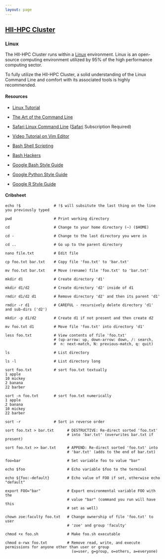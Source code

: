 ```yaml
---
layout: page
---
```


## [HII-HPC Cluster](../hii-hpc.html)

### Linux

The HII-HPC Cluster runs within a [Linux](https://www.linuxfoundation.org/about/about-linux) environment.
Linux is an open-source computing environment utilized by 95% of the high performance computing sector.

To fully utilize the HII-HPC Cluster, a solid understanding of the Linux Command Line and comfort with
its associated tools is highly recommended.

#### Resources

- [Linux Tutorial](http://www.ee.surrey.ac.uk/Teaching/Unix/)

- [The Art of the Command Line](https://github.com/jlevy/the-art-of-command-line)

- [Safari Linux Command Line](https://www.safaribooksonline.com/library/view/linux-command-line/9780134445533/)
  ([Safari](https://www.safaribooksonline.com/) Subscription Required)

- [Video Tutorial on Vim Editor](https://www.youtube.com/watch?v=Nim4_f5QUxA)

- [Bash Shell Scripting](https://en.wikibooks.org/wiki/Bash_Shell_Scripting)

- [Bash Hackers](http://wiki.bash-hackers.org/)

- [Google Bash Style Guide](https://google.github.io/styleguide/shell.xml)

- [Google Python Style Guide](https://google.github.io/styleguide/pyguide.html)

- [Google R Style Guide](https://google.github.io/styleguide/Rguide.xml)


#### Cribsheet


```
echo !$               # !$ will subsitute the last thing on the line you previously typed

pwd                   # Print working directory

cd                    # Change to your home directory (~) ($HOME)

cd -                  # Change to the last directory you were in

cd ..                 # Go up to the parent directory

nano file.txt         # Edit file

cp foo.txt bar.txt    # Copy file 'foo.txt' to 'bar.txt'

mv foo.txt bar.txt    # Move (rename) file 'foo.txt' to 'bar.txt'

mkdir d1              # Create directory 'd1'

mkdir d1/d2           # Create directory 'd2' inside of d1

rmdir d1/d2 d1        # Remove directory 'd2' and then its parent 'd1'

rmdir -r d1           # CAREFUL - recursively delete directory 'd1' and sub-dirs ('d2')

mkdir -p d1/d2        # Create d1 if not present and then create d2

mv foo.txt d1         # Move file 'foo.txt' into directory 'd1'

less foo.txt          # View contents of file 'foo.txt'
                      # (up-arrow: up, down-arrow: down, /: search,
                      #  n: next-match, N: previous-match, q: quit)

ls                    # List directory

ls -l                 # List directory long

sort foo.txt          # sort foo.txt textually
1 apple
10 mickey
2 banana
22 barber

sort -n foo.txt       # sort foo.txt numerically
1 apple
2 banana
10 mickey
22 barber

sort -r               # Sort in reverse order

sort foo.txt > bar.txt      # DESTRUCTIVE: Re-direct sorted 'foo.txt'
                            # into 'bar.txt' (overwrites bar.txt if present)

sort foo.txt >> bar.txt     # APPEND: Re-direct sorted 'foo.txt' into
                            # 'bar.txt' (adds to the end of bar.txt)

foo=bar                     # Set variable foo to value "bar"

echo $foo                   # Echo variable $foo to the terminal

echo ${foo:-default}        # Echo value of FOO if set, otherwise echo "default"

export FOO="bar"            # Export environmental variable FOO with the
                            # value "bar" (command you run will have this
                            # set as well)

chown zoe:faculty foo.txt   # Change ownership of file 'foo.txt' to user
                            # 'zoe' and group 'faculty'

chmod +x foo.sh             # Make foo.sh executable

chmod o-rwx foo.txt         # Remove read, write, and execute permissions for anyone other than user or group
                              (u=user, g=group, o=others, a=everyone)

```
